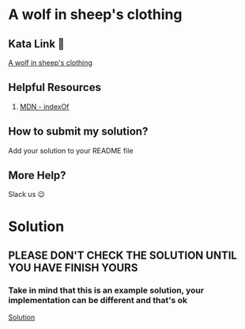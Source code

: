 # A wolf in sheep's clothing

## Kata Link 🥋

[A wolf in sheep's clothing](https://www.codewars.com/kata/5c8bfa44b9d1192e1ebd3d15/train/javascript)

## Helpful Resources

1. [MDN - indexOf](https://developer.mozilla.org/en-US/docs/Web/JavaScript/Reference/Global_Objects/Array/indexOf)

## How to submit my solution?

Add your solution to your README file

## More Help?

Slack us 😉

# Solution

## PLEASE DON'T CHECK THE SOLUTION UNTIL YOU HAVE FINISH YOURS

### Take in mind that this is an example solution, your implementation can be different and that's ok

[Solution](../sol)
